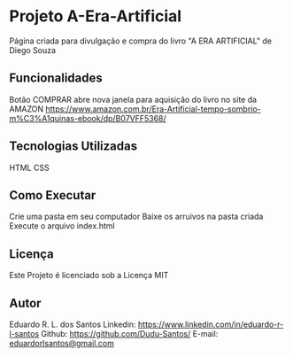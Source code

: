 # Projeto A-Era-Artificial
Página criada para divulgação e compra do livro "A ERA ARTIFICIAL" de Diego Souza 

## Funcionalidades
Botão COMPRAR abre nova janela para aquisição do livro no site da AMAZON
https://www.amazon.com.br/Era-Artificial-tempo-sombrio-m%C3%A1quinas-ebook/dp/B07VFF5368/

## Tecnologias Utilizadas
HTML
CSS

## Como Executar
Crie uma pasta em seu computador
Baixe os arruivos na pasta criada
Execute o arquivo index.html

## Licença
Este Projeto é licenciado sob a Licença MIT

## Autor
Eduardo R. L. dos Santos
Linkedin: https://www.linkedin.com/in/eduardo-r-l-santos
Github: https://github.com/Dudu-Santos/
E-mail: eduardorlsantos@gmail.com
